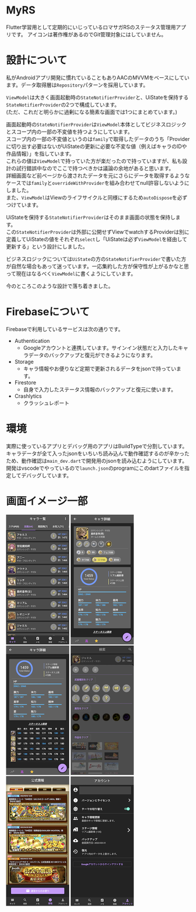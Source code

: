 # MyRS
Flutter学習用として定期的にいじっているロマサガRSのステータス管理用アプリです。
アイコンは著作権があるのでGit管理対象にはしていません。

# 設計について
私がAndroidアプリ開発に慣れていることもありAACのMVVMをベースにしています。データ取得層は`Repository`パターンを採用しています。  

`ViewModel`は大きく画面起動時の`StateNotifierProvider`と、UiStateを保持する`StateNotifierProvider`の2つで構成しています。  
(ただ、これだと明らかに過剰になる簡素な画面では1つにまとめています。)

画面起動時の`StateNotifierProvider`は`ViewModel`本体としてビジネスロジックとスコープ内の一部の不変値を持つようにしています。  
スコープ内の一部の不変値というのは`family`で取得したデータのうち「Providerに切り出す必要はないがUiStateの更新に必要な不変な値（例えばキャラのIDや作品情報）」を指しています。  
これらの値は`ViewModel`で持っていた方が楽だったので持っていますが、私も設計の試行錯誤中なのでここで持つべきかは議論の余地があると思います。  
詳細画面など前ページから渡されたデータを元にさらにデータを取得するようなケースでは`family`と`overrideWithProvider`を組み合わせてnull許容しないようにしました。  
また、`ViewModel`はViewのライフサイクルと同様にするため`autoDispose`を必ずつけています。  

UiStateを保持する`StateNotifierProvider`はそのまま画面の状態を保持します。  
この`StateNotifierProvider`は外部に公開せずViewでwatchするProviderは別に定義してUiStateの値をそれぞれ`select`し「UiStateは必ず`ViewModel`を経由して更新する」という設計にしました。

ビジネスロジックについては`UiState`の方の`StateNotifierProvider`で書いた方が自然な場合もあって迷っています。一応集約した方が保守性が上がるかなと思って現在はなるべく`ViewModel`に書くようにしています。  

今のところこのような設計で落ち着きました。  

# Firebaseについて
Firebaseで利用しているサービスは次の通りです。
  - Authentication
    - Googleアカウントと連携しています。サインイン状態だと入力したキャラデータのバックアップと復元ができるようになります。
  - Storage
    - キャラ情報やお便りなど定期で更新されるデータをjsonで持っています。
  - Firestore
    - 自身で入力したステータス情報のバックアップと復元に使います。
  - Crashlytics
    - クラッシュレポート
# 環境
実際に使っているアプリとデバッグ用のアプリはBuildTypeで分割しています。
キャラデータが全て入ったjsonをいちいち読み込んで動作確認するのが辛かったため、動作確認は`main_dev.dart`で開発用のjsonを読み込むようにしています。
開発はvscodeでやっているので`launch.json`のprogramにこのdartファイルを指定してデバッグしています。

# 画面イメージ一部
![01](/images/01_char_list.png)
![0201](/images/02_char_detail_01.png)
![0202](/images/02_char_detail_02.png)
![03](/images/03_search.png)
![04](/images/04_info.png)
![05](/images/05_account.png)
